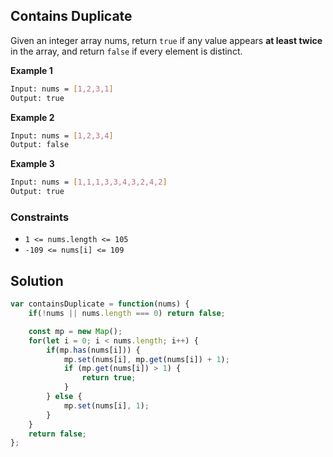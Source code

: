 
##   Contains Duplicate

Given an integer array nums, return ```true``` if any value appears **at least twice** in the array, and return ```false``` if every element is distinct.

 
 
 

 


 




**Example 1**
```bash
Input: nums = [1,2,3,1]
Output: true
```
**Example 2**
```bash
Input: nums = [1,2,3,4]
Output: false
```

**Example 3**
```bash
Input: nums = [1,1,1,3,3,4,3,2,4,2]
Output: true
```

### Constraints

- ```1 <= nums.length <= 105```
- ```-109 <= nums[i] <= 109```

## Solution

```javascript
var containsDuplicate = function(nums) {
    if(!nums || nums.length === 0) return false;

    const mp = new Map();
    for(let i = 0; i < nums.length; i++) {
        if(mp.has(nums[i])) {
            mp.set(nums[i], mp.get(nums[i]) + 1);
            if (mp.get(nums[i]) > 1) {
                return true;
            }
        } else {
            mp.set(nums[i], 1);
        }
    }
    return false;
};
```
